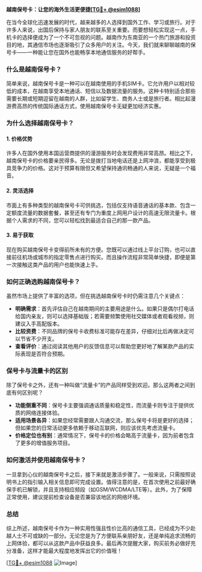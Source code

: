 **越南保号卡：让您的海外生活更便捷[[TG💪+ @esim1088](https://t.me/s/esim1088)]**

在当今全球化迅速发展的时代，越来越多的人选择到国外工作、学习或旅行。对于许多人来说，出国后保持与家人朋友的联系至关重要。而要想轻松实现这一点，手机卡的选择便成为了一个不可忽视的问题。越南作为东南亚的一个热门旅游和投资目的地，其通信市场也逐渐吸引了众多用户的关注。今天，我们就来聊聊越南的保号卡——一种能让您在国外也能畅享本地通信服务的好帮手。

### **什么是越南保号卡？**

简单来说，越南保号卡是一种可以在越南使用的手机SIM卡。它允许用户以相对较低的成本，在越南享受本地通话、短信以及数据流量的服务。这种卡特别适合那些需要长期或短期逗留在越南的人群，比如留学生、商务人士或是旅行者。相比起漫游费高昂的传统国际通话方式，使用越南保号卡无疑更加经济实惠。

### **为什么选择越南保号卡？**

#### **1. 价格优势**
许多人在国外使用本国运营商提供的漫游服务时会发现费用非常高昂。相比之下，越南保号卡的价格要亲民得多。无论是拨打当地电话还是上网冲浪，都能享受到极具竞争力的价格。这对于预算有限但又希望保持通讯畅通的人来说，无疑是一个福音。

#### **2. 灵活选择**
市面上有多种类型的越南保号卡可供挑选，包括仅支持语音通话的基本款、包含一定额度流量的数据套餐，甚至还有专门为重度上网用户设计的高速无限流量卡。根据个人需求的不同，您可以轻松找到最适合自己的那一款产品。

#### **3. 易于获取**
现在购买越南保号卡变得前所未有的方便。您既可以通过线上平台订购，也可以直接前往机场或城市的指定零售点进行购买。而且操作流程非常简单快捷，即便是第一次接触这类产品的用户也能快速上手。

### **如何正确选购越南保号卡？**

虽然市场上提供了丰富的选项，但在挑选越南保号卡时仍需注意几个关键点：

- **明确需求**：首先评估自己在越南期间的主要用途是什么。如果只是偶尔打电话给国内亲友，则可以选择基础版；若需要频繁使用社交媒体或者观看视频，则建议入手高配版本。
- **比较资费**：不同品牌的保号卡收费标准可能存在差异，仔细对比后再做决定可以节省不少开支。
- **查看评价**：通过阅读其他用户的反馈信息可以帮助您更好地了解某款产品的实际表现是否符合预期。

### **保号卡与流量卡的区别**

除了保号卡之外，还有一种叫做“流量卡”的产品同样受到欢迎。那么这两者之间到底有何区别呢？

- **功能侧重不同**：保号卡主要强调通话质量和稳定性，而流量卡则专注于提供优质的网络连接体验。
- **适用场景各异**：如果您经常需要跟人沟通交流，那么保号卡将是更好的选择；但如果您的日常活动更多依赖于移动互联网，则应该优先考虑流量卡。
- **价格定位也有别**：通常情况下，保号卡的价格会略高于流量卡，因为前者包含了更多的增值服务项目。

### **如何激活并使用越南保号卡？**

一旦拿到心仪的越南保号卡之后，接下来就是激活步骤了。一般来说，只需按照说明书上的指引输入相关信息即可完成设置。值得注意的是，在首次使用之前最好确保手机已解锁，并且支持相应频段（如GSM/WCDMA/LTE等）。此外，为了保障正常使用，建议提前检查设备是否兼容该地区的网络环境。

### **总结**

综上所述，越南保号卡作为一种实用性强且性价比高的通信工具，已经成为不少赴越人士不可或缺的一部分。无论您是为了方便联系亲朋好友，还是单纯追求流畅的上网体验，都可以从这款产品中获益良多。最后再次提醒大家，购买前务必做好充分准备，这样才能最大程度地发挥出它的价值哦！

[[TG💪+ @esim1088](https://t.me/s/esim1088) ![Image](https://i.postimg.cc/4NQfJmqS/Snipaste-2025-05-13-00-14-12.png)]